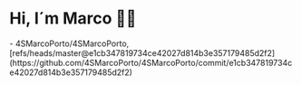 <h1>Hi, I´m Marco 👋🏻</h1>
<!-- START gadpp -->
- 4SMarcoPorto/4SMarcoPorto, [refs/heads/master@e1cb347819734ce42027d814b3e357179485d2f2](https://github.com/4SMarcoPorto/4SMarcoPorto/commit/e1cb347819734ce42027d814b3e357179485d2f2)
